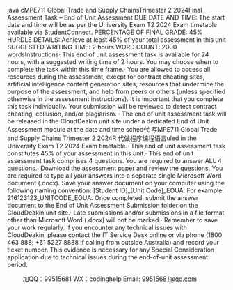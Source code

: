 java cMPE711 Global Trade and Supply ChainsTrimester 2 2024Final Assessment Task – End of Unit Assessment
DUE DATE AND TIME:
The start date and time will be as per the University Exam T2 2024 Exam timetable available via StudentConnect.
PERCENTAGE OF FINAL GRADE:
45%
HURDLE DETAILS:
Achieve at least 45% of your total assessment in this unit
SUGGESTED WRITING TIME:
2 hours
WORD COUNT:
2000 wordsInstructions· This end of unit assessment task is available for 24 hours, with a suggested writing time of 2 hours. You may choose when to complete the task within this time frame.· You are allowed to access all resources during the assessment, except for contract cheating sites, artificial intelligence content generation sites, resources that undermine the purpose of the assessment, and help from peers or others (unless specified otherwise in the assessment instructions). It is important that you complete this task individually. Your submission will be reviewed to detect contract cheating, collusion, and/or plagiarism. · The end of unit assessment task will be released in the CloudDeakin unit site under a dedicated End of Unit Assessment module at the date and time sched代 写MPE711 Global Trade and Supply Chains Trimester 2 2024R
代做程序编程语言uled in the University Exam T2 2024 Exam timetable.· This end of unit assessment task constitutes 45% of your assessment in this unit.· This end of unit assessment task comprises 4 questions. You are required to answer ALL 4 questions.· Download the assessment paper and review the questions. You are required to type all your answers into a separate single Microsoft Word document (.docx). Save your answer document on your computer using the following naming convention: [Student ID]_[Unit Code]_EOUA. For example: 216123123_UNITCODE_EOUA. Once completed, submit the answer document to the End of Unit Assessment Submission folder on the CloudDeakin unit site.· Late submissions and/or submissions in a file format other than Microsoft Word (.docx) will not be marked.· Remember to save your work regularly. If you encounter any technical issues with CloudDeakin, please contact the IT Service Desk online or via phone (1800 463 888; +61 5227 8888 if calling from outside Australia) and record your ticket number. This evidence is necessary for any Special Consideration application due to technical issues during the end-of-unit assessment period.



         
加QQ：99515681  WX：codinghelp  Email: 99515681@qq.com
